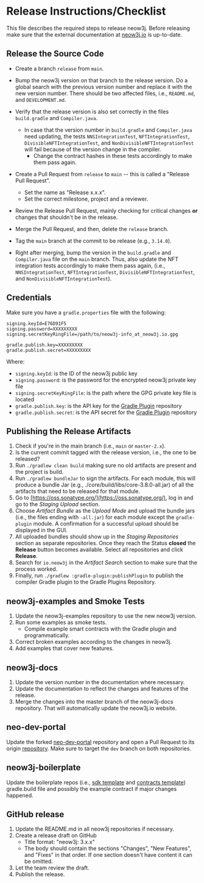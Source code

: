 # Release Instructions/Checklist

This file describes the required steps to release neow3j. Before releasing make sure that the external documentation
at [neow3j.io](https://neow3j.io) is up-to-date.

## Release the Source Code

- Create a branch `release` from `main`.
- Bump the neow3j version on that branch to the release version. Do a global search with the previous version number and
  replace it with the new version number. There should be two affected files, i.e., `README.md`, and `DEVELOPMENT.md`.
- Verify that the release version is also set correctly in the files `build.gradle` and `Compiler.java`.
    - In case that the version number in `build.gradle` and `Compiler.java` need updating, the tests
      `NNSIntegrationTest`, `NFTIntegrationTest`, `DivisibleNFTIntegrationTest`, and
      `NonDivisibleNFTIntegrationTest` will fail because of the version change in the compiler.
        - Change the contract hashes in these tests accordingly to make them pass again.

- Create a Pull Request from `release` to `main` -- this is called a "Release Pull Request".
    - Set the name as "Release x.x.x".
    - Set the correct milestone, project and a reviewer.

- Review the Release Pull Request, mainly checking for critical changes **or** changes that shouldn't be in the release.
- Merge the Pull Request, and then, delete the `release` branch.

- Tag the `main` branch at the commit to be release (e.g., `3.14.0`).

- Right after merging, bump the version in the `build.gradle` and `Compiler.java` file on the `main` branch. Thus, also
  update the NFT integration tests accordingly to make them pass again, (i.e., `NNSIntegrationTest`,
  `NFTIntegrationTest`, `DivisibleNFTIntegrationTest`, and `NonDivisibleNFTIntegrationTest`).

## Credentials

Make sure you have a `gradle.properties` file with the following:

```
signing.keyId=E76D91F5
signing.password=XXXXXXXXX
signing.secretKeyRingFile=/path/to/neow3j-info_at_neow3j.io.gpg

gradle.publish.key=XXXXXXXXX
gradle.publish.secret=XXXXXXXXX
```

Where:

- `signing.keyId`: is the ID of the neow3j public key
- `signing.password`: is the password for the encrypted neow3j private key file
- `signing.secretKeyRingFile`: is the path where the GPG private key file is located
- `gradle.publish.key`: is the API key for the [Gradle Plugin](https://plugins.gradle.org) repository
- `gradle.publish.secret`: is the API secret for the [Gradle Plugin](https://plugins.gradle.org) repository

## Publishing the Release Artifacts

1. Check if you're in the main branch (i.e., `main` or `master-2.x`).
2. Is the current commit tagged with the release version, i.e., the one to be released?
3. Run `./gradlew clean build` making sure no old artifacts are present and the project is build.
4. Run `./gradlew bundleJar` to sign the artifacts. For each module, this will produce a bundle Jar (e.g.,
   ./core/build/libs/core-3.8.0-all.jar) of all the artifacts that need to be released for that module.
5. Go to [https://oss.sonatype.org/](https://oss.sonatype.org/), log in and go to the *Staging Upload* section.
6. Choose *Artifact Bundle* as the *Upload Mode* and upload the bundle jars (i.e., the files ending with `-all.jar`) for
   each module except the `gradle-plugin` module. A confirmation for a successful upload should be displayed in the GUI.
7. All uploaded bundles should show up in the *Staging Repositories* section as separate repositories. Once they reach
   the Status **closed** the **Release** button becomes available. Select all repositories and click **Release**.
8. Search for `io.neow3j` in the *Artifact Search* section to make sure that the process worked.
9. Finally, run `./gradlew :gradle-plugin:publishPlugin` to publish the compiler Gradle plugin to the Gradle Plugins
   Repository.

## neow3j-examples and Smoke Tests

1. Update the neow3j-examples repository to use the new neow3j version.
2. Run some examples as smoke tests.
    - Compile example smart contracts with the Gradle plugin and programmatically.
3. Correct broken examples according to the changes in neow3j.
4. Add examples that cover new features.

## neow3j-docs

1. Update the version number in the documentation where necessary.
2. Update the documentation to reflect the changes and features of the release.
3. Merge the changes into the master branch of the neow3j-docs repository. That will automatically update the neow3j.io
   website.

## neo-dev-portal

Update the forked [neo-dev-portal](https://github.com/AxLabs/neo-dev-portal) repository and open a Pull Request to its
origin [repository](https://github.com/neo-project/neo-dev-portal). Make sure to target the `dev` branch on both
repositories.

## neow3j-boilerplate

Update the boilerplate repos (i.e., [sdk template](https://github.com/neow3j/neow3j-boilerplate-sdk) and
[contracts template](https://github.com/neow3j/neow3j-boilerplate-sdk)) gradle.build file and possibly the example
contract if major changes happened.

## GitHub release

1. Update the README.md in all neow3j repositories if necessary.
2. Create a release draft on GitHub
    - Title format: "neow3j: 3.x.x"
    - The body should contain the sections "Changes", "New Features", and "Fixes" in that order. If one section doesn't
      have content it can be omitted.
3. Let the team review the draft.
4. Publish the release.
